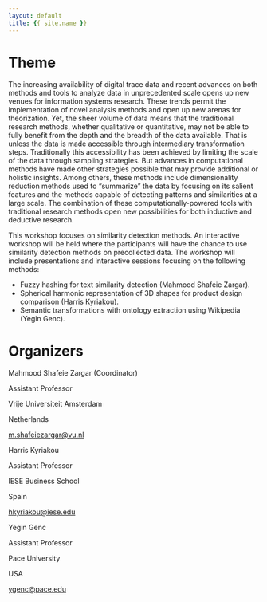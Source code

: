 ```yaml
---
layout: default
title: {{ site.name }}
---
```



Theme
=====

The increasing availability of digital trace data and recent advances on both methods and tools to analyze data in unprecedented scale opens up new venues for information systems research. These trends permit the implementation of novel analysis methods and open up new arenas for theorization. Yet, the sheer volume of data means that the traditional research methods, whether qualitative or quantitative, may not be able to fully benefit from the depth and the breadth of the data available. That is unless the data is made accessible through intermediary transformation steps. Traditionally this accessibility has been achieved by limiting the scale of the data through sampling strategies. But advances in computational methods have made other strategies possible that may provide additional or holistic insights. Among others, these methods include dimensionality reduction methods used to “summarize” the data by focusing on its salient features and the methods capable of detecting patterns and similarities at a large scale. The combination of these computationally-powered tools with traditional research methods open new possibilities for both inductive and deductive research.

This workshop focuses on similarity detection methods. An interactive workshop will be held where the participants will have the chance to use similarity detection methods on precollected data. The workshop will include presentations and interactive sessions focusing on the following methods:

- Fuzzy hashing for text similarity detection (Mahmood Shafeie Zargar).
- Spherical harmonic representation of 3D shapes for product design comparison (Harris Kyriakou).
- Semantic transformations with ontology extraction using Wikipedia (Yegin Genc).

Organizers 
==========

Mahmood Shafeie Zargar (Coordinator)

Assistant Professor

Vrije Universiteit Amsterdam

Netherlands

m.shafeiezargar@vu.nl



Harris Kyriakou

Assistant Professor

IESE Business School

Spain

hkyriakou@iese.edu



Yegin Genc

Assistant Professor

Pace University

USA

ygenc@pace.edu
